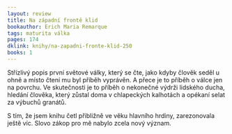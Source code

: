 ```yaml
---
layout: review
title: Na západní frontě klid
bookauthor: Erich Maria Remarque
tags: maturita válka 
pages: 174
dklink: knihy/na-zapadni-fronte-klid-250
books: 1
---
```


Střízlivý popis první světové války, který se čte, jako kdyby člověk seděl u ohně a místo čtení mu byl příběh vyprávěn. A přece je to příběh o válce jen na povrchu. Ve skutečnosti je to příběh o nekonečné výdrži lidského ducha, hledání člověka, který zůstal doma v chlapeckých kalhotách a opékaní selat za výbuchů granátů.

S tím, že jsem knihu četl přibližně ve věku hlavního hrdiny, zarezonovala ještě víc. Slovo zákop pro mě nabylo zcela nový význam.